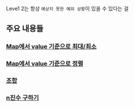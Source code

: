 Leve1 2는 항상 `예상치 못한 예외 상황`이 있을 수 있다는 걸 

## 주요 내용들 

### [Map에서 value 기준으로 최대/최소](/CodingTest/11여러가지문제/카카오기출/level2/캐시.md)

### [Map에서 value 기준으로 정렬](/CodingTest/11여러가지문제/카카오기출/level2/튜플.md)

### [조합](/CodingTest/11여러가지문제/카카오기출/level2/메뉴리뉴얼.md)

### [n진수 구하기](/CodingTest/11여러가지문제/카카오기출/level2/n진수게임.md)
